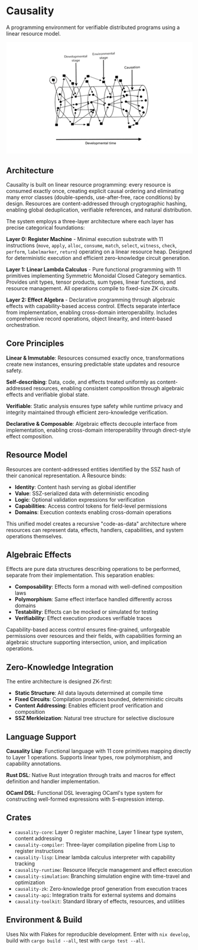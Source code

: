 # Causality

A programming environment for verifiable distributed programs using a linear resource model.

![](./causality.png)

## Architecture

Causality is built on linear resource programming: every resource is consumed exactly once, creating explicit causal ordering and eliminating many error classes (double-spends, use-after-free, race conditions) by design. Resources are content-addressed through cryptographic hashing, enabling global deduplication, verifiable references, and natural distribution.

The system employs a three-layer architecture where each layer has precise categorical foundations:

**Layer 0: Register Machine** - Minimal execution substrate with 11 instructions (`move`, `apply`, `alloc`, `consume`, `match`, `select`, `witness`, `check`, `perform`, `labelmarker`, `return`) operating on a linear resource heap. Designed for deterministic execution and efficient zero-knowledge circuit generation.

**Layer 1: Linear Lambda Calculus** - Pure functional programming with 11 primitives implementing Symmetric Monoidal Closed Category semantics. Provides unit types, tensor products, sum types, linear functions, and resource management. All operations compile to fixed-size ZK circuits.

**Layer 2: Effect Algebra** - Declarative programming through algebraic effects with capability-based access control. Effects separate interface from implementation, enabling cross-domain interoperability. Includes comprehensive record operations, object linearity, and intent-based orchestration.

## Core Principles

**Linear & Immutable**: Resources consumed exactly once, transformations create new instances, ensuring predictable state updates and resource safety.

**Self-describing**: Data, code, and effects treated uniformly as content-addressed resources, enabling consistent composition through algebraic effects and verifiable global state.

**Verifiable**: Static analysis ensures type safety while runtime privacy and integrity maintained through efficient zero-knowledge verification.

**Declarative & Composable**: Algebraic effects decouple interface from implementation, enabling cross-domain interoperability through direct-style effect composition.

## Resource Model

Resources are content-addressed entities identified by the SSZ hash of their canonical representation. A Resource binds:
- **Identity**: Content hash serving as global identifier
- **Value**: SSZ-serialized data with deterministic encoding
- **Logic**: Optional validation expressions for verification
- **Capabilities**: Access control tokens for field-level permissions
- **Domains**: Execution contexts enabling cross-domain operations

This unified model creates a recursive "code-as-data" architecture where resources can represent data, effects, handlers, capabilities, and system operations themselves.

## Algebraic Effects

Effects are pure data structures describing operations to be performed, separate from their implementation. This separation enables:

- **Composability**: Effects form a monad with well-defined composition laws
- **Polymorphism**: Same effect interface handled differently across domains  
- **Testability**: Effects can be mocked or simulated for testing
- **Verifiability**: Effect execution produces verifiable traces

Capability-based access control ensures fine-grained, unforgeable permissions over resources and their fields, with capabilities forming an algebraic structure supporting intersection, union, and implication operations.

## Zero-Knowledge Integration

The entire architecture is designed ZK-first:
- **Static Structure**: All data layouts determined at compile time
- **Fixed Circuits**: Compilation produces bounded, deterministic circuits
- **Content Addressing**: Enables efficient proof verification and composition
- **SSZ Merkleization**: Natural tree structure for selective disclosure

## Language Support

**Causality Lisp**: Functional language with 11 core primitives mapping directly to Layer 1 operations. Supports linear types, row polymorphism, and capability annotations.

**Rust DSL**: Native Rust integration through traits and macros for effect definition and handler implementation.

**OCaml DSL**: Functional DSL leveraging OCaml's type system for constructing well-formed expressions with S-expression interop.

## Crates

- `causality-core`: Layer 0 register machine, Layer 1 linear type system, content addressing
- `causality-compiler`: Three-layer compilation pipeline from Lisp to register instructions  
- `causality-lisp`: Linear lambda calculus interpreter with capability tracking
- `causality-runtime`: Resource lifecycle management and effect execution
- `causality-simulation`: Branching simulation engine with time-travel and optimization
- `causality-zk`: Zero-knowledge proof generation from execution traces
- `causality-api`: Integration traits for external systems and domains
- `causality-toolkit`: Standard library of effects, resources, and utilities

## Environment & Build

Uses Nix with Flakes for reproducible development. Enter with `nix develop`, build with `cargo build --all`, test with `cargo test --all`.

